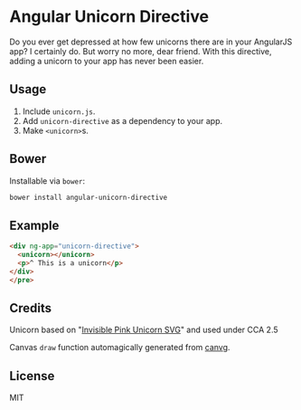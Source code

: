 # Angular Unicorn Directive
Do you ever get depressed at how few unicorns there are in your AngularJS app? I certainly do. But worry no more, dear friend. With this directive, adding a unicorn to your app has never been easier.

## Usage
1. Include `unicorn.js`.
2. Add `unicorn-directive` as a dependency to your app.
3. Make `<unicorn>`s.

## Bower
Installable via `bower`:

```bash
bower install angular-unicorn-directive
```

## Example

```html
<div ng-app="unicorn-directive">
  <unicorn></unicorn>
  <p>^ This is a unicorn</p>
</div>
</pre>
```

## Credits
Unicorn based on "[Invisible Pink Unicorn SVG](http://en.wikipedia.org/wiki/File:Invisible_Pink_Unicorn.svg)" and used under CCA 2.5

Canvas `draw` function automagically generated from [canvg](https://code.google.com/p/canvg/).

## License
MIT

